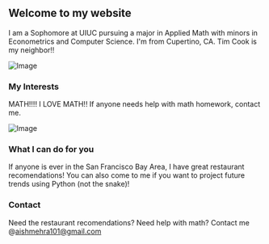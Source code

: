 ## Welcome to my website

I am a Sophomore at UIUC pursuing a major in Applied Math with minors in Econometrics and Computer Science.
I'm from Cupertino, CA. 
Tim Cook is my neighbor!!

![Image](http://static5.businessinsider.com/image/55e9aa77dd08952c388b46c9-480/apple-campus.jpg)

### My Interests

MATH!!!! I LOVE MATH!!
If anyone needs help with math homework, contact me.

![Image](http://www.kpwealth.com/wp-content/uploads/2011/12/blackboard-with-complicated-math-formula.jpg)

### What I can do for you

If anyone is ever in the San Francisco Bay Area, I have great restaurant recomendations! You can also come to me if you want to project future trends using Python (not the snake)!

### Contact

Need the restaurant recomendations? Need help with math? Contact me @aishmehra101@gmail.com
